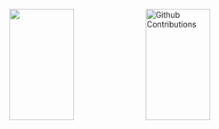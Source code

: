 <p>
  <img 
       width="48%" 
       min-width="420px" 
       height="200px" 
       align="left" 
       src="https://github-readme-stats.vercel.app/api?username=PetersonGuilherme767&show_icons=true&theme=nightowl"
</p>
  
<p>
  <img 
        width="48%" 
        min-width="420px" 
        height="200px" 
        align="center" 
        alt="Github Contributions" src="https://github-readme-streak-stats.herokuapp.com/?user=PetersonGuilherme767&theme=nightowl&hide_border=true" title="Github Contributions" />
</p>
